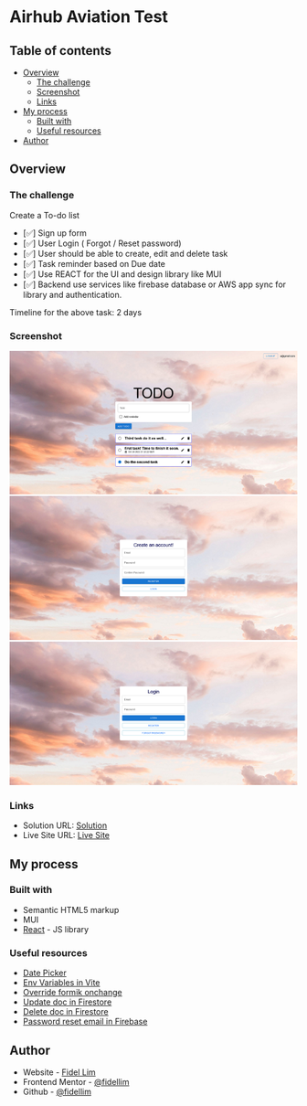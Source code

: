 # Airhub Aviation Test

## Table of contents

-   [Overview](#overview)
    -   [The challenge](#the-challenge)
    -   [Screenshot](#screenshot)
    -   [Links](#links)
-   [My process](#my-process)
    -   [Built with](#built-with)
    -   [Useful resources](#useful-resources)
-   [Author](#author)

## Overview

### The challenge

Create a To-do list

-   [✅] Sign up form
-   [✅] User Login ( Forgot / Reset password)
-   [✅] User should be able to create, edit and delete task
-   [✅] Task reminder based on Due date
-   [✅] Use REACT for the UI and design library like MUI
-   [✅] Backend use services like firebase database or AWS app sync for library and authentication.

Timeline for the above task: 2 days

### Screenshot

![Solution Desktop](/images/solution_desktop.png)
![Solution Desktop](/images/solution_desktop2.png)
![Solution Desktop](/images/solution_desktop3.png)

### Links

-   Solution URL: [Solution]()
-   Live Site URL: [Live Site]()

## My process

### Built with

-   Semantic HTML5 markup
-   MUI
-   [React](https://reactjs.org/) - JS library

### Useful resources

-   [Date Picker](https://mui.com/x/react-date-pickers/date-time-picker/)
-   [Env Variables in Vite](https://vitejs.dev/guide/env-and-mode.html#env-files)
-   [Override formik onchange](https://stackoverflow.com/questions/66744999/override-formik-onchange-with-custom-onchange-method-in-reactjs)
-   [Update doc in Firestore](https://firebase.google.com/docs/firestore/manage-data/add-data#update_elements_in_an_array)
-   [Delete doc in Firestore](https://firebase.google.com/docs/firestore/manage-data/delete-data)
-   [Password reset email in Firebase](https://firebase.google.com/docs/auth/web/manage-users#send_a_password_reset_email)

## Author

-   Website - [Fidel Lim](https://fidellim-portfolio.netlify.app/)
-   Frontend Mentor - [@fidellim](https://www.frontendmentor.io/profile/fidellim)
-   Github - [@fidellim](https://github.com/fidellim)
